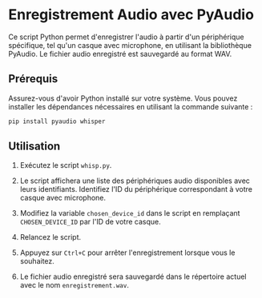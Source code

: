 # Enregistrement Audio avec PyAudio

Ce script Python permet d'enregistrer l'audio à partir d'un périphérique spécifique, tel qu'un casque avec microphone, en utilisant la bibliothèque PyAudio. Le fichier audio enregistré est sauvegardé au format WAV.

## Prérequis

Assurez-vous d'avoir Python installé sur votre système. Vous pouvez installer les dépendances nécessaires en utilisant la commande suivante :

```bash
pip install pyaudio whisper
```

## Utilisation

1. Exécutez le script `whisp.py`.

2. Le script affichera une liste des périphériques audio disponibles avec leurs identifiants. Identifiez l'ID du périphérique correspondant à votre casque avec microphone.

3. Modifiez la variable `chosen_device_id` dans le script en remplaçant `CHOSEN_DEVICE_ID` par l'ID de votre casque.

4. Relancez le script.

5. Appuyez sur `Ctrl+C` pour arrêter l'enregistrement lorsque vous le souhaitez.

6. Le fichier audio enregistré sera sauvegardé dans le répertoire actuel avec le nom `enregistrement.wav`.

